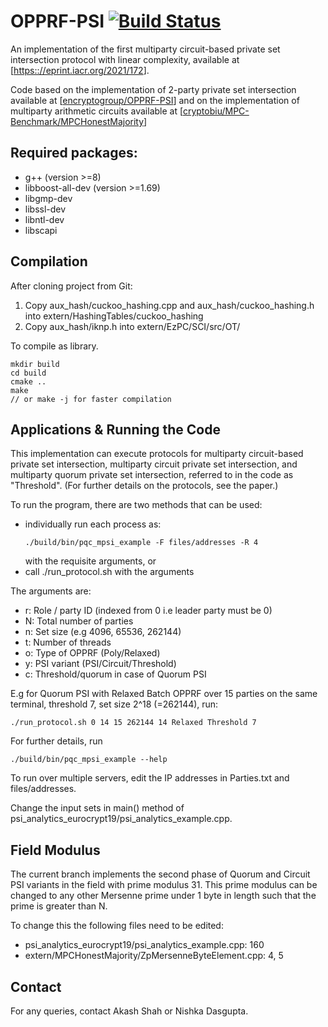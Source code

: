 # OPPRF-PSI [![Build Status](https://travis-ci.org/encryptogroup/OPPRF-PSI.svg?branch=master)](https://travis-ci.org/encryptogroup/OPPRF-PSI)

An implementation of the first multiparty circuit-based private set intersection protocol with
linear complexity, available at \[[https:://eprint.iacr.org/2021/172](https://ia.cr/2021/172)\].

Code based on the implementation of 2-party private set intersection available at \[[encryptogroup/OPPRF-PSI](https://github.com/encryptogroup/OPPRF-PSI)\]
and on the implementation of multiparty arithmetic circuits available at \[[cryptobiu/MPC-Benchmark/MPCHonestMajority](https://github.com/cryptobiu/MPC-Benchmark/tree/master/MPCHonestMajority)\]

## Required packages:
 - g++ (version >=8) 
 - libboost-all-dev (version >=1.69) 
 - libgmp-dev 
 - libssl-dev 
 - libntl-dev
 - libscapi

## Compilation

After cloning project from Git:
1. Copy aux\_hash/cuckoo\_hashing.cpp and aux\_hash/cuckoo\_hashing.h into extern/HashingTables/cuckoo\_hashing
2. Copy aux\_hash/iknp.h into extern/EzPC/SCI/src/OT/

To compile as library.

```
mkdir build
cd build
cmake ..
make
// or make -j for faster compilation

```

## Applications & Running the Code

This implementation can execute protocols for multiparty circuit-based private set intersection, multiparty circuit private set intersection, 
and multiparty quorum private set intersection, referred to in the code as "Threshold". (For further details on the protocols, see the paper.)

To run the program, there are two methods that can be used:
 - individually run each process as:
   ```
   ./build/bin/pqc_mpsi_example -F files/addresses -R 4
   ```
   with the requisite arguments, or
 - call ./run\_protocol.sh with the arguments

The arguments are:
 - r: Role / party ID (indexed from 0 i.e leader party must be 0)
 - N: Total number of parties
 - n: Set size (e.g 4096, 65536, 262144)
 - t: Number of threads
 - o: Type of OPPRF (Poly/Relaxed)
 - y: PSI variant (PSI/Circuit/Threshold)
 - c: Threshold/quorum in case of Quorum PSI

E.g for Quorum PSI with Relaxed Batch OPPRF over 15 parties on the same terminal, threshold 7, set size 2^18 (=262144), run:
```
./run_protocol.sh 0 14 15 262144 14 Relaxed Threshold 7
```

For further details, run 
```
./build/bin/pqc_mpsi_example --help
```

To run over multiple servers, edit the IP addresses in Parties.txt and files/addresses.

Change the input sets in main() method of psi\_analytics\_eurocrypt19/psi\_analytics\_example.cpp.

## Field Modulus

The current branch implements the second phase of Quorum and Circuit PSI variants in the field with prime modulus 31. 
This prime modulus can be changed to any other Mersenne prime under 1 byte in length such that the prime is greater than N.

To change this the following files need to be edited:
-  psi\_analytics\_eurocrypt19/psi\_analytics\_example.cpp: 160 
-  extern/MPCHonestMajority/ZpMersenneByteElement.cpp: 4, 5

## Contact

For any queries, contact Akash Shah or Nishka Dasgupta.
